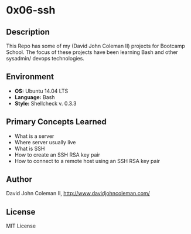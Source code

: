 # 0x06-ssh

## Description

This Repo has some of my (David John Coleman II) projects for Bootcamp School.
The focus of these projects have been learning Bash and other sysadmin/ devops
technologies.

## Environment

* __OS:__ Ubuntu 14.04 LTS
* __Language:__ Bash
* __Style:__ Shellcheck v. 0.3.3

## Primary Concepts Learned

* What is a server
* Where server usually live
* What is SSH
* How to create an SSH RSA key pair
* How to connect to a remote host using an SSH RSA key pair

## Author

David John Coleman II, http://www.davidjohncoleman.com/

## License

MIT License
